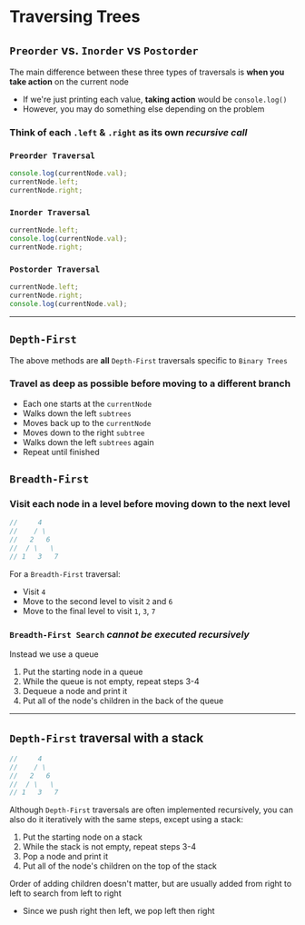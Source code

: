# Traversing Trees

## `Preorder` vs. `Inorder` vs `Postorder`

The main difference between these three types of traversals is **when you take action** on the current node

- If we're just printing each value, **taking action** would be `console.log()`
- However, you may do something else depending on the problem

### Think of each `.left` & `.right` as its own **_recursive call_**

### `Preorder Traversal`

```js
console.log(currentNode.val);
currentNode.left;
currentNode.right;
```

### `Inorder Traversal`

```js
currentNode.left;
console.log(currentNode.val);
currentNode.right;
```

### `Postorder Traversal`

```js
currentNode.left;
currentNode.right;
console.log(currentNode.val);
```

---

## `Depth-First`

The above methods are **all** `Depth-First` traversals specific to `Binary Trees`

### Travel as deep as possible before moving to a different branch

- Each one starts at the `currentNode`
- Walks down the left `subtrees`
- Moves back up to the `currentNode`
- Moves down to the right `subtree`
- Walks down the left `subtrees` again
- Repeat until finished

## `Breadth-First`

### Visit each node in a level before moving down to the next level

```js
//     4
//    / \
//   2   6
//  / \   \
// 1   3   7
```

For a `Breadth-First` traversal:

- Visit `4`
- Move to the second level to visit `2` and `6`
- Move to the final level to visit `1`, `3`, `7`

### `Breadth-First Search` **_cannot be executed recursively_**

Instead we use a queue

1. Put the starting node in a queue
2. While the queue is not empty, repeat steps 3-4
3. Dequeue a node and print it
4. Put all of the node's children in the back of the queue

---

## `Depth-First` traversal with a stack

```js
//     4
//    / \
//   2   6
//  / \   \
// 1   3   7
```

Although `Depth-First` traversals are often implemented recursively, you can also do it iteratively with the same steps, except using a stack:

1. Put the starting node on a stack
2. While the stack is not empty, repeat steps 3-4
3. Pop a node and print it
4. Put all of the node's children on the top of the stack

Order of adding children doesn't matter, but are usually added from right to left to search from left to right

- Since we push right then left, we pop left then right
